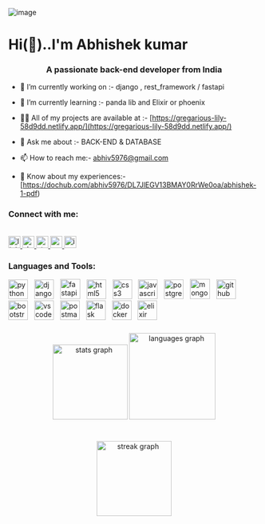 ![image](https://github.com/Abhi19990628/abhi19990628/assets/92795729/bf880a6a-6e02-481c-bc17-c0c56e04cf88)






<h1 align="left">Hi(👋)..I'm Abhishek kumar</h1>
<h3 align="center">A passionate back-end developer from India</h3>





- 🔭 I’m currently working on :- django ,  rest_framework / fastapi
- 🌱 I’m currently learning :- panda lib and Elixir or phoenix

- 👨‍💻 All of my projects are available at :- [https://gregarious-lily-58d9dd.netlify.app/](https://gregarious-lily-58d9dd.netlify.app/)

- 💬 Ask me about :- BACK-END & DATABASE

- 📫 How to reach me:- abhiv5976@gmail.com

- 📄 Know about my experiences:- [https://dochub.com/abhiv5976/DL7JlEGV13BMAY0RrWe0oa/abhishek-1-pdf)

<h3 align="left">Connect with me:</h3>
<br clear="both">


<div align="left">
  <a href="https://www.linkedin.com/in/abhishek-kumar-64a766226/" target="_blank">
    <img src="https://img.shields.io/static/v1?message=LinkedIn&logo=linkedin&label=&color=0077B5&logoColor=black&labelColor=&style=for-the-badge" height="24" alt="linkedin logo"  />
  </a>
  <a href="https://auth.geeksforgeeks.org/user/abhi1928" target="_blank">
    <img src="https://img.shields.io/static/v1?message=Slack&logo=slack&label=&color=4A154B&logoColor=green&labelColor=&style=for-the-badge" height="24" alt="slack logo"  />
  </a>
  <a href="https://stackoverflow.com/users/20127414/abhishek-kumar" target="_blank">
    <img src="https://img.shields.io/static/v1?message=Stackoverflow&logo=stackoverflow&label=&color=FE7A16&logoColor=gray&labelColor=&style=for-the-badge" height="24" alt="stackoverflow logo"  />
  </a>
  <a href="abhiv5976@gamil.com" target="_blank">
    <img src="https://img.shields.io/static/v1?message=Gmail&logo=gmail&label=&color=D14836&logoColor=white&labelColor=&style=for-the-badge" height="24" alt="gmail logo"  />
  </a>
  <a href="https://www.instagram.com/abhiv_1999/" target="_blank">
    <img src="https://img.shields.io/static/v1?message=Instagram&logo=instagram&label=&color=E4405F&logoColor=yellow&labelColor=&style=for-the-badge" height="24" alt="instagram logo"  />
  </a>
</div>



###





<h3 align="left">Languages and Tools:</h3>
<div align="left">
  <img src="https://skillicons.dev/icons?i=py" height="39" alt="python logo"  />
  <img width="5" />
  <img src="https://skillicons.dev/icons?i=django" height="39" alt="django logo"  />
  <img width="5" />
  <img src="https://cdn.jsdelivr.net/gh/devicons/devicon/icons/fastapi/fastapi-original.svg" height="40" alt="fastapi logo"  />
  <img width="5" />
  <img src="https://skillicons.dev/icons?i=html" height="39" alt="html5 logo"  />
  <img width="5" />
  <img src="https://skillicons.dev/icons?i=css" height="39" alt="css3 logo"  />
  <img width="5" />
  <img src="https://skillicons.dev/icons?i=js" height="39" alt="javascript logo"  />
  <img width="5" />
  <img src="https://skillicons.dev/icons?i=postgres" height="39" alt="postgresql logo"  />
  <img width="5" />
  <img src="https://cdn.jsdelivr.net/gh/devicons/devicon/icons/mongodb/mongodb-original.svg" height="40" alt="mongodb logo"  /> 
  <img width="5" />
  <img src="https://skillicons.dev/icons?i=github" height="39" alt="github logo"  />
  <img width="5" />
  <img src="https://skillicons.dev/icons?i=bootstrap" height="39" alt="bootstrap logo"  />
  <img width="5" />
  <img src="https://skillicons.dev/icons?i=vscode" height="39" alt="vscode logo"  />
  <img width="5" />
  <img src="https://skillicons.dev/icons?i=postman" height="39" alt="postman logo"  />
  <img width="5" />
  <img src="https://skillicons.dev/icons?i=flask" height="39" alt="flask logo"  />
  <img width="5" />
  <img src="https://skillicons.dev/icons?i=docker" height="39" alt="docker logo"  />
  <img width="5" />
  <img src="https://cdn.jsdelivr.net/gh/devicons/devicon/icons/elixir/elixir-original.svg" height="39" alt="elixir logo"  />
</div>



###
  
  
</div>




###
###

###

<div align="center">
  <img src="https://github-readme-stats.vercel.app/api?username=abhi19990628&hide_title=false&hide_rank=false&show_icons=true&include_all_commits=true&count_private=true&disable_animations=false&theme=dracula&locale=en&hide_border=false&order=1" height="150" alt="stats graph"  />
  <img src="https://github-readme-stats.vercel.app/api/top-langs?username=abhi19990628&locale=en&hide_title=false&layout=compact&card_width=320&langs_count=8&theme=dracula&hide_border=false&order=2" height="173" alt="languages graph"  />
</div>

###

###

</div>
 
<br clear="both">

<div align="center">

   <img src="https://streak-stats.demolab.com?user=abhi19990628&locale=en&mode=daily&theme=rose_pine&hide_border=false&border_radius=7&order=3" height="150" alt="streak graph"  />

###
<br clear="both">
 

###

